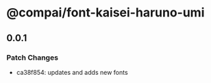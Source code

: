 # @compai/font-kaisei-haruno-umi

## 0.0.1
### Patch Changes

- ca38f854: updates and adds new fonts
